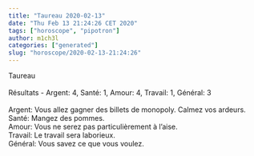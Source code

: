```yaml
---
title: "Taureau 2020-02-13"
date: "Thu Feb 13 21:24:26 CET 2020"
tags: ["horoscope", "pipotron"]
author: m1ch3l
categories: ["generated"]
slug: "horoscope/2020-02-13-21:24:26"
---
```


Taureau<br>
<br>
Résultats - Argent: 4, Santé: 1, Amour: 4, Travail: 1, Général: 3<br>
<br>
Argent:  Vous allez gagner des billets de monopoly. Calmez vos ardeurs.<br>
Santé:   Mangez des pommes. <br>
Amour:   Vous ne serez pas particulièrement à l’aise. <br>
Travail: Le travail sera laborieux. <br>
Général: Vous savez ce que vous voulez.<br>
